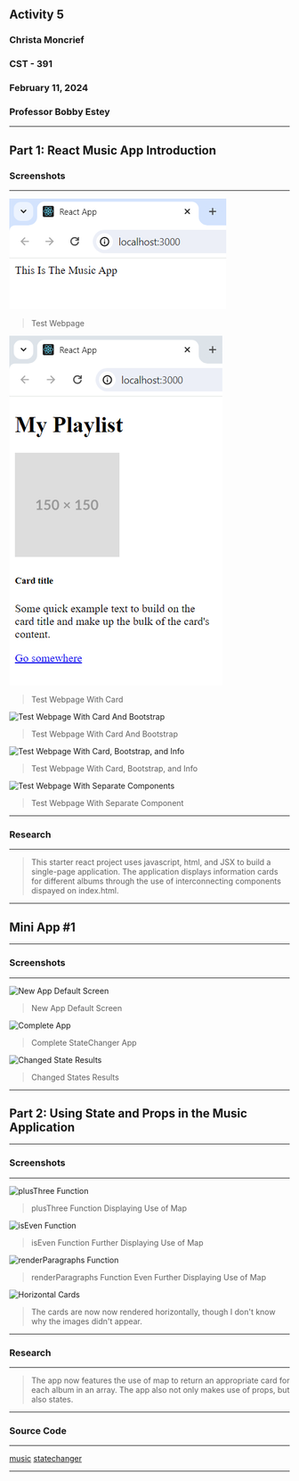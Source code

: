 <!-- Header -->
## **Activity 5**
### **Christa Moncrief**
### **CST - 391**
### **February 11, 2024**
### **Professor Bobby Estey**

---

<!-- Part 1 -->
## Part 1: React Music App Introduction
### Screenshots

---

![Test Webpage](https://github.com/ScribeEzra/CST-391/blob/main/Media/Activity%205/01.png)

> Test Webpage

![Test Webpage With Card](https://github.com/ScribeEzra/CST-391/blob/main/Media/Activity%205/02.png)

> Test Webpage With Card

![Test Webpage With Card And Bootstrap]()

> Test Webpage With Card And Bootstrap

![Test Webpage With Card, Bootstrap, and Info]()

> Test Webpage With Card, Bootstrap, and Info

![Test Webpage With Separate Components]()

> Test Webpage With Separate Component

---


### Research

---

> This starter react project uses javascript, html, and JSX to build a single-page application. The application displays information cards for different albums through the use of interconnecting components dispayed on index.html.

---

## Mini App #1

---

### Screenshots

---

![New App Default Screen]()

> New App Default Screen

![Complete App]()

> Complete StateChanger App

![Changed State Results]()

> Changed States Results

---

## Part 2: Using State and Props in the Music Application

---

### Screenshots

---

![plusThree Function]()

> plusThree Function Displaying Use of Map

![isEven Function]()

> isEven Function Further Displaying Use of Map

![renderParagraphs Function]()

> renderParagraphs Function Even Further Displaying Use of Map

![Horizontal Cards]()

> The cards are now now rendered horizontally, though I don't know why the images didn't appear.

---

### Research

---

> The app now features the use of map to return an appropriate card for each album in an array. The app also not only makes use of props, but also states.

---

### Source Code

---

[music](https://github.com/ScribeEzra/CST-391/tree/main/workspace/music)
[statechanger](https://github.com/ScribeEzra/CST-391/tree/main/workspace/statechanger)

---

